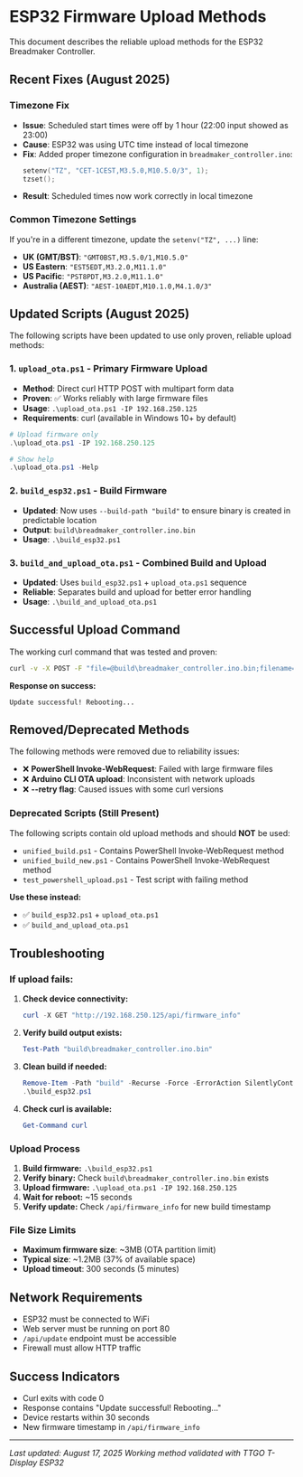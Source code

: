 # ESP32 Firmware Upload Methods

This document describes the reliable upload methods for the ESP32 Breadmaker Controller.

## Recent Fixes (August 2025)

### Timezone Fix
- **Issue**: Scheduled start times were off by 1 hour (22:00 input showed as 23:00)
- **Cause**: ESP32 was using UTC time instead of local timezone
- **Fix**: Added proper timezone configuration in `breadmaker_controller.ino`:
  ```cpp
  setenv("TZ", "CET-1CEST,M3.5.0,M10.5.0/3", 1);
  tzset();
  ```
- **Result**: Scheduled times now work correctly in local timezone

### Common Timezone Settings
If you're in a different timezone, update the `setenv("TZ", ...)` line:
- **UK (GMT/BST)**: `"GMT0BST,M3.5.0/1,M10.5.0"`
- **US Eastern**: `"EST5EDT,M3.2.0,M11.1.0"`
- **US Pacific**: `"PST8PDT,M3.2.0,M11.1.0"`
- **Australia (AEST)**: `"AEST-10AEDT,M10.1.0,M4.1.0/3"`

## Updated Scripts (August 2025)

The following scripts have been updated to use only proven, reliable upload methods:

### 1. `upload_ota.ps1` - Primary Firmware Upload
- **Method**: Direct curl HTTP POST with multipart form data
- **Proven**: ✅ Works reliably with large firmware files
- **Usage**: `.\upload_ota.ps1 -IP 192.168.250.125`
- **Requirements**: curl (available in Windows 10+ by default)

```powershell
# Upload firmware only
.\upload_ota.ps1 -IP 192.168.250.125

# Show help
.\upload_ota.ps1 -Help
```

### 2. `build_esp32.ps1` - Build Firmware
- **Updated**: Now uses `--build-path "build"` to ensure binary is created in predictable location
- **Output**: `build\breadmaker_controller.ino.bin`
- **Usage**: `.\build_esp32.ps1`

### 3. `build_and_upload_ota.ps1` - Combined Build and Upload
- **Updated**: Uses `build_esp32.ps1` + `upload_ota.ps1` sequence
- **Reliable**: Separates build and upload for better error handling
- **Usage**: `.\build_and_upload_ota.ps1`

## Successful Upload Command

The working curl command that was tested and proven:

```bash
curl -v -X POST -F "file=@build\breadmaker_controller.ino.bin;filename=firmware.bin" --max-time 300 --connect-timeout 30 "http://192.168.250.125/api/update"
```

**Response on success:**
```
Update successful! Rebooting...
```

## Removed/Deprecated Methods

The following methods were removed due to reliability issues:

- ❌ **PowerShell Invoke-WebRequest**: Failed with large firmware files
- ❌ **Arduino CLI OTA upload**: Inconsistent with network uploads  
- ❌ **--retry flag**: Caused issues with some curl versions

### Deprecated Scripts (Still Present)

The following scripts contain old upload methods and should **NOT** be used:

- `unified_build.ps1` - Contains PowerShell Invoke-WebRequest method
- `unified_build_new.ps1` - Contains PowerShell Invoke-WebRequest method  
- `test_powershell_upload.ps1` - Test script with failing method

**Use these instead:**
- ✅ `build_esp32.ps1` + `upload_ota.ps1`
- ✅ `build_and_upload_ota.ps1`

## Troubleshooting

### If upload fails:

1. **Check device connectivity:**
   ```powershell
   curl -X GET "http://192.168.250.125/api/firmware_info"
   ```

2. **Verify build output exists:**
   ```powershell
   Test-Path "build\breadmaker_controller.ino.bin"
   ```

3. **Clean build if needed:**
   ```powershell
   Remove-Item -Path "build" -Recurse -Force -ErrorAction SilentlyContinue
   .\build_esp32.ps1
   ```

4. **Check curl is available:**
   ```powershell
   Get-Command curl
   ```

### Upload Process

1. **Build firmware:** `.\build_esp32.ps1`
2. **Verify binary:** Check `build\breadmaker_controller.ino.bin` exists
3. **Upload firmware:** `.\upload_ota.ps1 -IP 192.168.250.125`
4. **Wait for reboot:** ~15 seconds
5. **Verify update:** Check `/api/firmware_info` for new build timestamp

### File Size Limits

- **Maximum firmware size**: ~3MB (OTA partition limit)
- **Typical size**: ~1.2MB (37% of available space)
- **Upload timeout**: 300 seconds (5 minutes)

## Network Requirements

- ESP32 must be connected to WiFi
- Web server must be running on port 80
- `/api/update` endpoint must be accessible
- Firewall must allow HTTP traffic

## Success Indicators

- Curl exits with code 0
- Response contains "Update successful! Rebooting..."
- Device restarts within 30 seconds
- New firmware timestamp in `/api/firmware_info`

---

*Last updated: August 17, 2025*
*Working method validated with TTGO T-Display ESP32*
